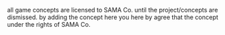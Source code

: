 all game concepts are licensed to SAMA Co. until the project/concepts are dismissed. 
by adding the concept here you here by agree that the concept under the rights of SAMA Co.

